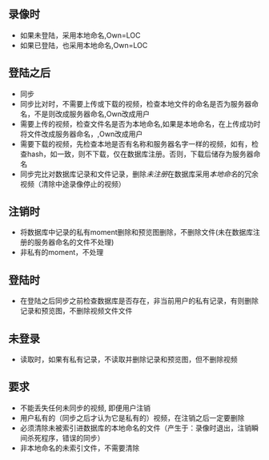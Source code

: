 ## 录像时

- 如果未登陆，采用本地命名,Own=LOC
- 如果已登陆，也采用本地命名,Own=LOC

## 登陆之后

- 同步
- 同步比对时，不需要上传或下载的视频，检查本地文件的命名是否为服务器命名，不是则改成服务器命名,Own改成用户
- 需要上传的视频，检查文件名是否为本地命名,如果是本地命名，在上传成功时将文件改成服务器命名，,Own改成用户
- 需要下载的视频，先检查本地是否有名称和服务器名字一样的视频，如有，检查hash，如一致，则不下载，仅在数据库注册。否则，下载后储存为服务器命名
- 同步完比对数据库记录和文件记录，删除*未注册*在数据库采用*本地命名*的冗余视频（清除中途录像停止的视频）

## 注销时

- 将数据库中记录的私有moment删除和预览图删除，不删除文件(未在数据库注册的服务器命名的文件不处理)
- 非私有的moment，不处理

## 登陆时

- 在登陆之后同步之前检查数据库是否存在，非当前用户的私有记录，有则删除记录和预览图，不删除视频文件文件

## 未登录

- 读取时，如果有私有记录，不读取并删除记录和预览图，但不删除视频

## 要求

- 不能丢失任何未同步的视频, 即便用户注销
- 用户私有的（同步之后才认为它是私有的）视频，在注销之后一定要删除
- 必须清除未被索引进数据库的本地命名的文件（产生于：录像时退出，注销瞬间杀死程序，错误的同步）
- 非本地命名的未索引文件，不需要清除